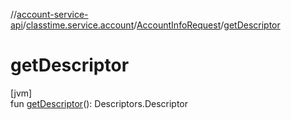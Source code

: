 //[account-service-api](../../../index.md)/[classtime.service.account](../index.md)/[AccountInfoRequest](index.md)/[getDescriptor](get-descriptor.md)

# getDescriptor

[jvm]\
fun [getDescriptor](get-descriptor.md)(): Descriptors.Descriptor
